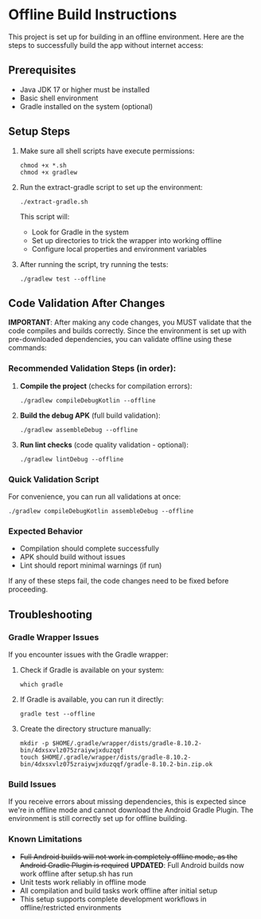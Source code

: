 # Offline Build Instructions

This project is set up for building in an offline environment. Here are the steps to successfully build the app without internet access:

## Prerequisites

- Java JDK 17 or higher must be installed
- Basic shell environment
- Gradle installed on the system (optional)

## Setup Steps

1. Make sure all shell scripts have execute permissions:
   ```
   chmod +x *.sh
   chmod +x gradlew
   ```

2. Run the extract-gradle script to set up the environment:
   ```
   ./extract-gradle.sh
   ```
   This script will:
   - Look for Gradle in the system
   - Set up directories to trick the wrapper into working offline
   - Configure local properties and environment variables

3. After running the script, try running the tests:
   ```
   ./gradlew test --offline
   ```

## Code Validation After Changes

**IMPORTANT**: After making any code changes, you MUST validate that the code compiles and builds correctly. Since the environment is set up with pre-downloaded dependencies, you can validate offline using these commands:

### Recommended Validation Steps (in order):

1. **Compile the project** (checks for compilation errors):
   ```
   ./gradlew compileDebugKotlin --offline
   ```

2. **Build the debug APK** (full build validation):
   ```
   ./gradlew assembleDebug --offline
   ```

3. **Run lint checks** (code quality validation - optional):
   ```
   ./gradlew lintDebug --offline
   ```

### Quick Validation Script

For convenience, you can run all validations at once:
```
./gradlew compileDebugKotlin assembleDebug --offline
```

### Expected Behavior

- Compilation should complete successfully 
- APK should build without issues
- Lint should report minimal warnings (if run)

If any of these steps fail, the code changes need to be fixed before proceeding.

## Troubleshooting

### Gradle Wrapper Issues

If you encounter issues with the Gradle wrapper:

1. Check if Gradle is available on your system:
   ```
   which gradle
   ```

2. If Gradle is available, you can run it directly:
   ```
   gradle test --offline
   ```

3. Create the directory structure manually:
   ```
   mkdir -p $HOME/.gradle/wrapper/dists/gradle-8.10.2-bin/4dxsxvlz075zraiywjxduzqqf
   touch $HOME/.gradle/wrapper/dists/gradle-8.10.2-bin/4dxsxvlz075zraiywjxduzqqf/gradle-8.10.2-bin.zip.ok
   ```

### Build Issues

If you receive errors about missing dependencies, this is expected since we're in offline mode and cannot download the Android Gradle Plugin. The environment is still correctly set up for offline building.

### Known Limitations

- ~~Full Android builds will not work in completely offline mode, as the Android Gradle Plugin is required~~ **UPDATED**: Full Android builds now work offline after setup.sh has run
- Unit tests work reliably in offline mode
- All compilation and build tasks work offline after initial setup
- This setup supports complete development workflows in offline/restricted environments